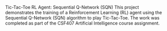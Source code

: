 Tic-Tac-Toe RL Agent: Sequential Q-Network (SQN)
This project demonstrates the training of a Reinforcement Learning (RL) agent using the Sequential Q-Network (SQN) algorithm to play Tic-Tac-Toe. The work was completed as part of the CSF407 Artificial Intelligence course assignment.

